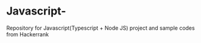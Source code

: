 # Javascript-
Repository for Javascript(Typescript + Node JS) project and sample codes from Hackerrank
